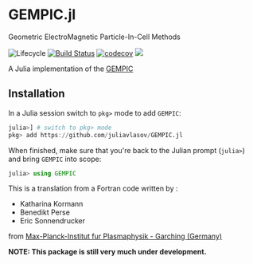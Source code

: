 <!-- #region -->
# GEMPIC.jl

Geometric ElectroMagnetic Particle-In-Cell Methods

![Lifecycle](https://img.shields.io/badge/lifecycle-experimental-orange.svg)<!--
![Lifecycle](https://img.shields.io/badge/lifecycle-maturing-blue.svg)
![Lifecycle](https://img.shields.io/badge/lifecycle-stable-green.svg)
![Lifecycle](https://img.shields.io/badge/lifecycle-retired-orange.svg)
![Lifecycle](https://img.shields.io/badge/lifecycle-archived-red.svg)
![Lifecycle](https://img.shields.io/badge/lifecycle-dormant-blue.svg) -->
[![Build Status](https://travis-ci.org/JuliaVlasov/GEMPIC.jl.svg?branch=master)](https://travis-ci.org/JuliaVlasov/GEMPIC.jl)
[![codecov](https://codecov.io/gh/JuliaVlasov/GEMPIC.jl/branch/master/graph/badge.svg)](https://codecov.io/gh/JuliaVlasov/GEMPIC.jl)
[![](https://img.shields.io/badge/docs-dev-blue.svg)](https://juliavlasov.github.io/GEMPIC.jl/latest)

A Julia implementation of the [GEMPIC](https://arxiv.org/abs/1609.03053)

## Installation

In a Julia session switch to `pkg>` mode to add `GEMPIC`:

```julia
julia>] # switch to pkg> mode
pkg> add https://github.com/juliavlasov/GEMPIC.jl
```

When finished, make sure that you're back to the Julian prompt (`julia>`)
and bring `GEMPIC` into scope:

```julia
julia> using GEMPIC
```

This is a translation from a Fortran code written by :

- Katharina Kormann  
- Benedikt Perse
- Eric Sonnendrucker

from [Max-Planck-Institut fur Plasmaphysik - Garching (Germany)](https://www.ipp.mpg.de/4098496/kgkm)

**NOTE: This package is still very much under development.**
<!-- #endregion -->

```python

```
